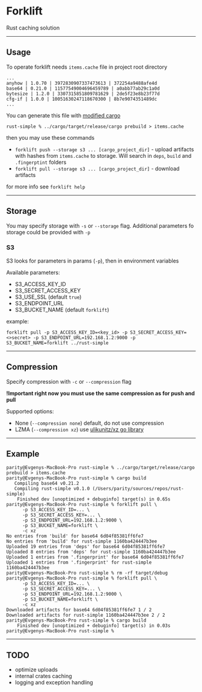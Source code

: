 # Forklift
Rust caching solution

---
## Usage
To operate forklift needs `items.cache` file in project root directory 

```
...
anyhow | 1.0.70 | 3972830907337473613 | 372254a9488afe4d
base64 | 0.21.0 | 11577549004696459789 | a0abb77ab29c1a0d
bytesize | 1.2.0 | 3307315851809781629 | 2de5f23e8b23f77d
cfg-if | 1.0.0 | 10051630247118670300 | 8b7e9074351489dc
...
```

You can generate this file with [modified cargo](https://gitlab.parity.io/parity/infrastructure/ci_cd/forklift/cargo-modified)

```shell
rust-simple % ../cargo/target/release/cargo prebuild > items.cache 
```

then you may use these commands
- `forklift push --storage s3 ... [cargo_project_dir]` - upload artifacts with hashes from `items.cache` to storage.
Will search in `deps`, `build` and `.fingerptint` folders
- `forklift pull --storage s3 ... [cargo_project_dir]` - download artifacts

for more info see `forklift help`

---
## Storage

You may specify storage with `-s` or `--storage` flag. Additional parameters fo storage could be provided with `-p`

### S3

S3 looks for parameters in params (`-p`), then in environment variables

Available parameters:
 - S3_ACCESS_KEY_ID
 - S3_SECRET_ACCESS_KEY
 - S3_USE_SSL (default `true`)
 - S3_ENDPOINT_URL
 - S3_BUCKET_NAME (default `forklift`)

example:

`forklift pull -p S3_ACCESS_KEY_ID=<key_id> -p S3_SECRET_ACCESS_KEY=<>secret> -p S3_ENDPOINT_URL=192.168.1.2:9000 -p S3_BUCKET_NAME=forklift ../rust-simple`

---
## Compression

Specify compression with `-c` or `--compression` flag

**!Important right now you must use the same compression as for push and pull**

Supported options:

- None (`--compression none`) default, do not use compression 
- LZMA (`--compression xz`) use [ulikunitz/xz go library](https://github.com/ulikunitz/xz)

---
## Example

```shell
parity@Evgenys-MacBook-Pro rust-simple % ../cargo/target/release/cargo prebuild > items.cache
parity@Evgenys-MacBook-Pro rust-simple % cargo build                                         
   Compiling base64 v0.21.2
   Compiling rust-simple v0.1.0 (/Users/parity/sources/repos/rust-simple)
    Finished dev [unoptimized + debuginfo] target(s) in 0.65s
parity@Evgenys-MacBook-Pro rust-simple % forklift pull \
      -p S3_ACCESS_KEY_ID=... \
      -p S3_SECRET_ACCESS_KEY=... \
      -p S3_ENDPOINT_URL=192.168.1.2:9000 \
      -p S3_BUCKET_NAME=forklift \
      -c xz
No entries from 'build' for base64 6d04f85381ff6fe7
No entries from 'build' for rust-simple 1160ba424447b3ee
Uploaded 19 entries from 'deps' for base64 6d04f85381ff6fe7
Uploaded 8 entries from 'deps' for rust-simple 1160ba424447b3ee
Uploaded 1 entries from '.fingerprint' for base64 6d04f85381ff6fe7
Uploaded 1 entries from '.fingerprint' for rust-simple 1160ba424447b3ee
parity@Evgenys-MacBook-Pro rust-simple % rm -rf target/debug 
parity@Evgenys-MacBook-Pro rust-simple % forklift pull \
      -p S3_ACCESS_KEY_ID=... \
      -p S3_SECRET_ACCESS_KEY=... \
      -p S3_ENDPOINT_URL=192.168.1.2:9000 \
      -p S3_BUCKET_NAME=forklift \
      -c xz   
Downloaded artifacts for base64 6d04f85381ff6fe7 1 / 2
Downloaded artifacts for rust-simple 1160ba424447b3ee 2 / 2
parity@Evgenys-MacBook-Pro rust-simple % cargo build
    Finished dev [unoptimized + debuginfo] target(s) in 0.03s
parity@Evgenys-MacBook-Pro rust-simple % 
```

---
## TODO
- optimize uploads
- internal crates caching
- logging and exception handling